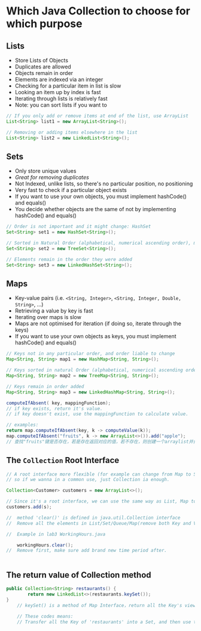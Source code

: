# Which Java Collection to choose for which purpose

## Lists

- Store Lists of Objects
- Duplicates are allowed
- Objects remain in order
- Elements are indexed via an integer
- Checking for a particular item in list is slow
- Looking an item up by index is fast
- Iterating through lists is relatively fast
- Note: you can sort lists if you want to

```java
// If you only add or remove items at end of the list, use ArrayList
List<String> list1 = new ArrayList<String>();
```

```java
// Removing or adding items elsewhere in the list
List<String> list2 = new LinkedList<String>();
```

## Sets

- Only store unique values
- *Great for removing duplicates*
- Not Indexed, unlike lists, so there's no particular position, no positioning
- Very fast to check if a particular object exists
- If you want to use your own objects, you must implement hashCode() and equals()
- You decide whether objects are the same of not by implementing hashCode() and equals()

```java
// Order is not important and it might change: HashSet
Set<String> set1 = new HashSet<String>();
```

```java
// Sorted in Natural Order (alphabetical, numerical ascending order), must implement Comparable for custom types
Set<String> set2 = new TreeSet<String>();
```

```java
// Elements remain in the order they were added
Set<String> set3 = new LinkedHashSet<String>();
```

## Maps

- Key-value pairs (i.e. ```<String, Integer>```, ```<String, Integer, Double, String>```, ...)
- Retrieving a value by key is fast
- Iterating over maps is slow
- Maps are not optimised for iteration (if doing so, iterate through the keys)
- If you want to use your own objects as keys, you must implement hashCode() and equals()

```java
// Keys not in any particular order, and order liable to change
Map<String, String> map1 = new HashMap<String, String>();
```

```java
// Keys sorted in natural Order (alphabetical, numerical ascending order)
Map<String, String> map2 = new TreeMap<String, String>();
```

```java
// Keys remain in order added
Map<String, String> map3 = new LinkedHashMap<String, String>();
```

```java
computeIfAbsent( key, mappingFunction);
// if key exists, return it's value.
// if key doesn't exist, use the mappingFunction to calculate value.

// examples:
return map.computeIfAbsent(key, k -> computeValue(k)); 
map.computeIfAbsent("fruits", k -> new ArrayList<>()).add("apple");
// 查找"fruits"键是否存在，若是存在返回对应的值，若不存在，则创建一个arraylist并把apple作为对应的值。
```


## The `Collection` Root Interface

```java
// A root interface more flexible (for example can change from Map to Set), 
// so if we wanna in a common use, just Collection ia enough.

Collection<Customer> customers = new ArrayList<>();

// Since it's a root interface, we can use the same way as List, Map to access, remove etc.
customers.add(s);
```

```java
//	method 'clear()' is defined in java.util.Collection interface
//  Remove all the elements in List/Set/Queue/Map(remove both Key and Value)

//  Example in lab3 WorkingHours.java

	workingHours.clear();
//  Remove first, make sure add brand new time period after.
	
```


## The return value of Collection method
```java
public Collection<String> restaurants() {
		return new LinkedList<>(restaurants.keySet());
}
	// keySet() is a method of Map Interface，return all the Key's view of Set<String>
    
	// These codes means: 
    // Transfer all the Key of 'restaurants' into a Set, and then use this Set create a new LinkedList.
	
```

